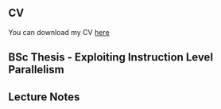 ## CV

You can download my CV [here](docs/cv.pdf)

## BSc Thesis - Exploiting Instruction Level Parallelism

## Lecture Notes
